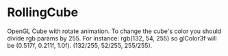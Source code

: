 # RollingCube
OpenGL Cube with rotate animation.
To change the cube's color you should divide rgb params by 255.
For instance: rgb(132, 54, 255) so glColor3f will be (0.517f, 0.211f, 1.0f). (132/255, 52/255, 255/255).
